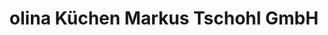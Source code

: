 ---
title: "olina Küchen Markus Tschohl GmbH"
url: /rankweil/olina-kuechen-markus-tschohl-gmbh/
shop: Küchen
---